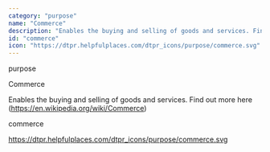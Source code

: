 ```yaml
---
category: "purpose"
name: "Commerce"
description: "Enables the buying and selling of goods and services. Find out more here (https://en.wikipedia.org/wiki/Commerce)"
id: "commerce"
icon: "https://dtpr.helpfulplaces.com/dtpr_icons/purpose/commerce.svg"
---
```

purpose

Commerce

Enables the buying and selling of goods and services. Find out more here (https://en.wikipedia.org/wiki/Commerce)

commerce

https://dtpr.helpfulplaces.com/dtpr_icons/purpose/commerce.svg